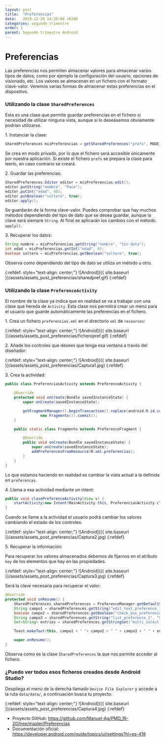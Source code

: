 ```yaml
---
layout: post
title:  "Preferencias"
date:   2019-12-20 14:30:00 +0200
categories: segundo_trimestre
order: 1
parent: Segundo trimestre Android
---
```


# Preferencias

Las preferencias nos permiten almacenar valores para almacenar varios tipos de datos, como por ejemplo la configuración del usuario, opciones de visionado, etc. Los valores se almacenan en un fichero con el formato clave-valor. Veremos varias formas de almacenar estas preferencias en el dispositivo.

### Utilizando la clase `SharedPreferences`

Esta es una clase que permite guardar preferencias en el fichero si necesidad de utilizar ninguna vista, aunque si lo deseásemos obviamente podrían utilizarse.

1\. Instanciar la clase:

```java
SharedPreferences misPreferencias = getSharedPreferences("prefs", MODE_PRIVATE);
```
Se crea en modo privado, por lo que el fichero será accesible únicamente por nuestra aplicación. Si existe el fichero `prefs` se prepara la clase para leerlo, en caso contrario se creará.

2\. Guardar las preferencias:

```java
SharedPreferences.Editor editor = misPreferencias.edit();
editor.putString("nombre", "Paco");
editor.putInt("edad", 40);
editor.putBoolean("soltero", true);
editor.apply();
```

Se guardarán de la forma clave-valor. Puedes comprobar que hay muchos métodos dependiendo del tipo de dato que se desea guardar, aunque la clave será siempre `String`. Al final se aplicarán los cambios con el método `apply()`.

3\. Recuperar los datos:

```java
String nombre = misPreferencias.getString("nombre", "Sin dato");
int edad = misPreferencias.getInt("edad", 0);
boolean soltero = misPreferencias.getBoolean("soltero", true);
```

Observa como dependiendo del tipo de dato se utiliza un método u otro.

{:refdef: style="text-align: center;"}
![Android]({{ site.baseurl }}/assets/assets_post_preferencias/sharedpref.gif)
{:refdef}


### Utilizando la clase `PreferenceActivity`

El nombre de la clase ya indica que en realidad se va a trabajar con una clase que hereda de `Activity`. Esta clase nos permitirá crear un menú para el usuario que guarde automáticamente las preferencias en el fichero.

1\. Crea un fichero `preferencias.xml` en el directorio `xml` de `resources`:

{:refdef: style="text-align: center;"}
![Android]({{ site.baseurl }}/assets/assets_post_preferencias/ficheropref.gif)
{:refdef}

2\. Añade los controles que desees que tenga esa ventana a través del diseñador:

{:refdef: style="text-align: center;"}
![Android]({{ site.baseurl }}/assets/assets_post_preferencias/Captura1.jpg)
{:refdef}

3\. Crea la actividad:

```java
public class PreferenciasActivity extends PreferenceActivity {

    @Override
    protected void onCreate(Bundle savedInstanceState) {
        super.onCreate(savedInstanceState);

        getFragmentManager().beginTransaction().replace(android.R.id.content,
                new Fragmento()).commit();
    }

    public static class Fragmento extends PreferenceFragment {

        @Override
        public void onCreate(Bundle savedInstanceState) {
            super.onCreate(savedInstanceState);
            addPreferencesFromResource(R.xml.preferencias);
        }
    }
}
```

Lo que estamos haciendo en realidad es cambiar la vista actual a la definida en `preferencas`.

4\. Llama a esa actividad mediante un intent:

```java
public void clasePreferenceActivity(View v) {
    startActivity(new Intent(MainActivity.this, PreferenciasActivity.class));
}
```

Cuando se llame a la actividad el usuario podrá cambiar los valores cambiando el estado de los controles.

{:refdef: style="text-align: center;"}
![Android]({{ site.baseurl }}/assets/assets_post_preferencias/Captura2.jpg)
{:refdef}

5\. Recuperar la información:

Para recuperar los valores almacenados debemos de fijarnos en el atributo `key` de los elementos que hay en las propiedades.

{:refdef: style="text-align: center;"}
![Android]({{ site.baseurl }}/assets/assets_post_preferencias/Captura3.jpg)
{:refdef}

Será la clave necesaria para recuperar el valor:

```java
@Override
protected void onResume() {
    SharedPreferences sharedPreferences = PreferenceManager.getDefaultSharedPreferences(this);
    String campo1 = sharedPreferences.getString("edit_text_preference_1","Sin dato");
    boolean campo2 = sharedPreferences.getBoolean("check_box_preference_1", false);
    String campo3 = sharedPreferences.getString("list_preference_1", "Sin selección");
    Set<String> entries = sharedPreferences.getStringSet("multi_select_list_preference_1", new HashSet<String>());

    Toast.makeText(this, campo1 + " "+ campo2 + " " + campo3 + " " + entries.toString(), Toast.LENGTH_SHORT).show();

    super.onResume();
}
```

Observa como es la clase `SharedPreferences` la que nos permite acceder al fichero.

### ¿Puedo ver todos esos ficheros creados desde Android Studio?

Despliega el menú de la derecha llamado `Device File Explorer` y accede a la ruta `data/data/`, a continuación busca tu proyecto.

{:refdef: style="text-align: center;"}
![Android]({{ site.baseurl }}/assets/assets_post_preferencias/Captura4.jpg)
{:refdef}

* Proyecto GitHub: <https://github.com/Manuel-Ag/PMD_19-20/tree/master/Preferencias>
* Documentación oficial: <https://developer.android.com/guide/topics/ui/settings?hl=es-419>
